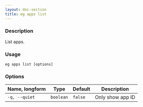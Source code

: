```yaml
---
layout: doc-section
title: eg apps list
---
```


### Description

List apps.

### Usage

```shell
eg apps list [options]
```

### Options

| Name, longform | Type      | Default | Description      |
| ---            | ---       | ---     | ---              |
| `-q, --quiet`  | `boolean` | `false` | Only show app ID |
